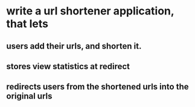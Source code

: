 # write a url shortener application, that lets
## users add their urls, and shorten it.
## stores view statistics at redirect
## redirects users from the shortened urls into the original urls